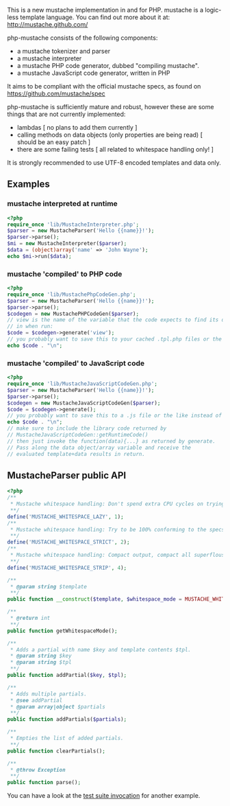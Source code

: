 This is a new mustache implementation in and for PHP.
mustache is a logic-less template language. You can find out more about it at:
http://mustache.github.com/

php-mustache consists of the following components:

- a mustache tokenizer and parser
- a mustache interpreter
- a mustache PHP code generator, dubbed "compiling mustache".
- a mustache JavaScript code generator, written in PHP

It aims to be compliant with the official mustache specs, as found on
https://github.com/mustache/spec

php-mustache is sufficiently mature and robust, however these are some things that are not currently implemented:

- lambdas [ no plans to add them currently ]
- calling methods on data objects (only properties are being read) [ should be an easy patch ]
- there are some failing tests [ all related to whitespace handling only! ]

It is strongly recommended to use UTF-8 encoded templates and data only.

## Examples

### mustache interpreted at runtime

```php
<?php
require_once 'lib/MustacheInterpreter.php';
$parser = new MustacheParser('Hello {{name}}!');
$parser->parse();
$mi = new MustacheInterpreter($parser);
$data = (object)array('name' => 'John Wayne');
echo $mi->run($data);
```

### mustache 'compiled' to PHP code

```php
<?php
require_once 'lib/MustachePhpCodeGen.php';
$parser = new MustacheParser('Hello {{name}}!');
$parser->parse();
$codegen = new MustachePHPCodeGen($parser);
// view is the name of the variable that the code expects to find its data
// in when run:
$code = $codegen->generate('view');
// you probably want to save this to your cached .tpl.php files or the like instead of echoing it:
echo $code . "\n";
```

### mustache 'compiled' to JavaScript code

```php
<?php
require_once 'lib/MustacheJavaScriptCodeGen.php';
$parser = new MustacheParser('Hello {{name}}!');
$parser->parse();
$codegen = new MustacheJavaScriptCodeGen($parser);
$code = $codegen->generate();
// you probably want to save this to a .js file or the like instead of echoing it:
echo $code . "\n";
// make sure to include the library code returned by
// MustacheJavaScriptCodeGen::getRuntimeCode()
// then just invoke the function(data){...} as returned by generate.
// Pass along the data object/array variable and receive the
// evaluated template+data results in return.
```

## MustacheParser public API

```php
<?php
/**
 * Mustache whitespace handling: Don't spend extra CPU cycles on trying to be 100% conforming to the specs.
 **/
define('MUSTACHE_WHITESPACE_LAZY', 1);
/**
 * Mustache whitespace handling: Try to be 100% conforming to the specs.
 **/
define('MUSTACHE_WHITESPACE_STRICT', 2);
/**
 * Mustache whitespace handling: Compact output, compact all superflous whitespace.
 **/
define('MUSTACHE_WHITESPACE_STRIP', 4);

/**
 * @param string $template
 **/
public function __construct($template, $whitespace_mode = MUSTACHE_WHITESPACE_LAZY);

/**
 * @return int
 **/
public function getWhitespaceMode();

/**
 * Adds a partial with name $key and template contents $tpl.
 * @param string $key
 * @param string $tpl
 **/
public function addPartial($key, $tpl);

/**
 * Adds multiple partials.
 * @see addPartial
 * @param array|object $partials
 **/
public function addPartials($partials);

/**
 * Empties the list of added partials.
 **/
public function clearPartials();

/**
 * @throw Exception
 **/
public function parse();
```

You can have a look at the [test suite invocation](https://github.com/KiNgMaR/php-mustache/blob/master/test/MustacheSpecsTests.php) for another example.
